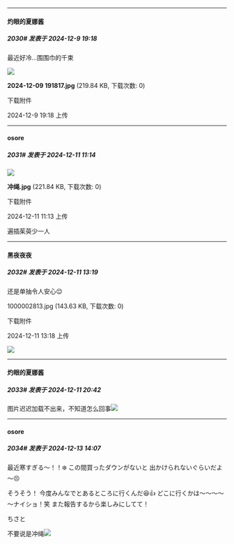 ﻿
*****

####  灼眼的夏娜酱  
##### 2030#       发表于 2024-12-9 19:18

最近好冷...围围巾的千束

<img src="https://img.saraba1st.com/forum/202412/09/191855g6ef0c3ckih0fhkz.jpg" referrerpolicy="no-referrer">

<strong>2024-12-09 191817.jpg</strong> (219.84 KB, 下载次数: 0)

下载附件

2024-12-9 19:18 上传


*****

####  osore  
##### 2031#       发表于 2024-12-11 11:14

<img src="https://img.saraba1st.com/forum/202412/11/111332ovoc0zr7cj6ydcdp.jpg" referrerpolicy="no-referrer">

<strong>冲绳.jpg</strong> (221.84 KB, 下载次数: 0)

下载附件

2024-12-11 11:13 上传

遍插茱萸少一人


*****

####  黑夜夜夜  
##### 2032#       发表于 2024-12-11 13:19

还是单抽令人安心😌

1000002813.jpg
(143.63 KB, 下载次数: 0)

下载附件

2024-12-11 13:18 上传

<img src="https://img.saraba1st.com/forum/202412/11/131818q9xh45p9599pszq0.jpg" referrerpolicy="no-referrer">


*****

####  灼眼的夏娜酱  
##### 2033#       发表于 2024-12-11 20:42

图片迟迟加载不出来，不知道怎么回事<img src="https://static.saraba1st.com/image/smiley/face2017/180.png" referrerpolicy="no-referrer">


*****

####  osore  
##### 2034#       发表于 2024-12-13 14:07

最近寒すぎる～！！❄️
この間買ったダウンがないと
出かけられないぐらいだよ～😣

そうそう！
今度みんなでとあるところに行くんだ😆👍
どこに行くかは～～～～～ナイショ！笑
また報告するから楽しみにしてて！

ちさと

不要说是冲绳<img src="https://static.saraba1st.com/image/smiley/face2017/118.png" referrerpolicy="no-referrer">

